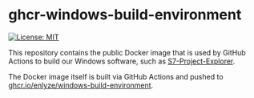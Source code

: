 # ghcr-windows-build-environment

[![License: MIT](https://img.shields.io/badge/License-MIT-yellow.svg)](https://opensource.org/licenses/MIT)

This repository contains the public Docker image that is used by GitHub Actions to build our Windows software, such as [S7-Project-Explorer](https://github.com/enlyze/S7-Project-Explorer).

The Docker image itself is built via GitHub Actions and pushed to [ghcr.io/enlyze/windows-build-environment](https://ghcr.io/enlyze/windows-build-environment).
